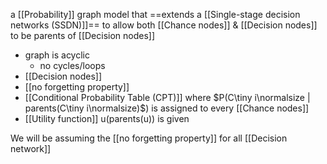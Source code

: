 a [[Probability]] graph model that ==extends a [[Single-stage decision networks (SSDN)]]== to allow both [[Chance nodes]] & [[Decision nodes]] to be parents of [[Decision nodes]]
- graph is acyclic
	- no cycles/loops
- [[Decision nodes]]
- [[no forgetting property]]
- [[Conditional Probability Table (CPT)]] where $P(C\tiny i\normalsize | parents(C\tiny i\normalsize)$) is assigned to every [[Chance nodes]]
- [[Utility function]] u(parents(u)) is given

We will be assuming the [[no forgetting property]] for all [[Decision network]]



